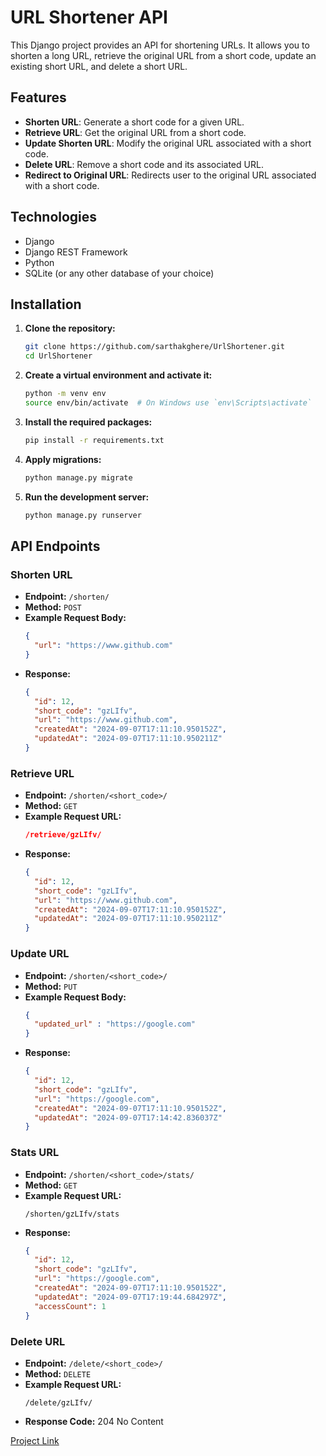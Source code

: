 # URL Shortener API

This Django project provides an API for shortening URLs. It allows you to shorten a long URL, retrieve the original URL from a short code, update an existing short URL, and delete a short URL.

## Features

- **Shorten URL**: Generate a short code for a given URL.
- **Retrieve URL**: Get the original URL from a short code.
- **Update Shorten URL**: Modify the original URL associated with a short code.
- **Delete URL**: Remove a short code and its associated URL.
- **Redirect to Original URL**: Redirects user to the original URL associated with a short code.


## Technologies

- Django
- Django REST Framework
- Python
- SQLite (or any other database of your choice)

## Installation

1. **Clone the repository:**

   ```bash
   git clone https://github.com/sarthakghere/UrlShortener.git
   cd UrlShortener
   ```

2. **Create a virtual environment and activate it:**

   ```bash
   python -m venv env
   source env/bin/activate  # On Windows use `env\Scripts\activate`
   ```

3. **Install the required packages:**

   ```bash
   pip install -r requirements.txt
   ```

4. **Apply migrations:**

   ```bash
   python manage.py migrate
   ```

5. **Run the development server:**

   ```bash
   python manage.py runserver
   ```

## API Endpoints

### Shorten URL

- **Endpoint:** `/shorten/`
- **Method:** `POST`
- **Example Request Body:** 
  ```json
  {
    "url": "https://www.github.com"
  }
  ```
- **Response:**
  ```json
  {
    "id": 12,
    "short_code": "gzLIfv",
    "url": "https://www.github.com",
    "createdAt": "2024-09-07T17:11:10.950152Z",
    "updatedAt": "2024-09-07T17:11:10.950211Z"
  }
  ```

### Retrieve URL

- **Endpoint:** `/shorten/<short_code>/`
- **Method:** `GET`
- **Example Request URL:**
  ```json
  /retrieve/gzLIfv/
  ```
- **Response:**
  ```json
  {
    "id": 12,
    "short_code": "gzLIfv",
    "url": "https://www.github.com",
    "createdAt": "2024-09-07T17:11:10.950152Z",
    "updatedAt": "2024-09-07T17:11:10.950211Z"
  }
  ```

### Update URL

- **Endpoint:** `/shorten/<short_code>/`
- **Method:** `PUT`
- **Example Request Body:**
  ```json
  {
    "updated_url" : "https://google.com"
  }
  ```
- **Response:**
  ```json
  {
    "id": 12,
    "short_code": "gzLIfv",
    "url": "https://google.com",
    "createdAt": "2024-09-07T17:11:10.950152Z",
    "updatedAt": "2024-09-07T17:14:42.836037Z"
  }
  ```

### Stats URL

- **Endpoint:** `/shorten/<short_code>/stats/`
- **Method:** `GET`
- **Example Request URL:**
  ```text
  /shorten/gzLIfv/stats
  ```
- **Response:**
  ```json
  {
    "id": 12,
    "short_code": "gzLIfv",
    "url": "https://google.com",
    "createdAt": "2024-09-07T17:11:10.950152Z",
    "updatedAt": "2024-09-07T17:19:44.684297Z",
    "accessCount": 1
  }
  ```



### Delete URL

- **Endpoint:** `/delete/<short_code>/`
- **Method:** `DELETE`
- **Example Request URL:**
  ```text
  /delete/gzLIfv/
  ```
- **Response Code:** 204 No Content
  



[Project Link](https://roadmap.sh/projects/url-shortening-service)